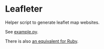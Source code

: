 # Leafleter

Helper script to generate leaflet map websites.

See [example.py](example.py).

There is also [an equivalent for Ruby](https://github.com/matkoniecz/leafleter_ruby).